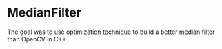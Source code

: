 # MedianFilter
The goal was to use optimization technique to build a better median filter than OpenCV in C++.
